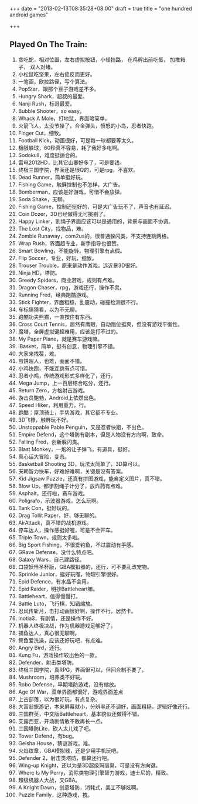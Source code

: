 +++
date = "2013-02-13T08:35:28+08:00"
draft = true
title = "one hundred android games"

+++



## Played On The Train:

1. 贪吃蛇，相对位置，左右虚拟按钮，小怪挡路， 在鸡孵出前吃蛋， 加推箱子， 双人对堵。
1. 小松鼠吃坚果，左右摇反而更好。
1. 一笔画，欧拉路径，写个算法。
1. PopStar，跟那个豆子游戏差不多。
1. Hungry Shark，超叔的最爱。
1. Nanji Rush，标哥最爱。
1. Bubble Shooter，so easy。
1. Whack A Mole，打地鼠，界面略简单。
1. 火箭飞人，太没节操了，合金弹头，愤怒的小鸟，忍者快跑。
1. Finger Cut，细致。
1. Football Kick，动画很好，可是每一球都要等太久。
1. 极限躲球，60秒真不容易，耗了我好多电啊。
1. Sodokull，难度挺适合的。
1. 雷电2012HD，比其它山寨好多了，可是要钱。
1. 终极三国学院，界面还是很Q的，可是rpg，不喜欢。
1. Dead Runner，简单挺好玩。
1. Fishing Game，触屏控制也不怎样，大广告。
1. Bomberman，应该是好游戏，可惜不会放弹。
1. Soda Shake，无聊。
1. Fishing Game，控制还挺好的，可是大广告玩不了，声音也有延迟。
1. Coin Dozer，3D已经做得无可挑剔了。
1. Happy Linker，割绳子界面应该可以是通用的，背景与画面不协调。
1. The Lost City，找物品，难。
1. Zombie Runaway，com2us的，很普通躲闪类，不支持连跳两格。
1. Wrap Rush，界面超专业，新手指导也很赞。
1. Smart Bowling，不能旋转，物理引擎有点假。
1. Flip Soccer，专业，好玩，细致。
1. Trouser Trouble，原来是动作游戏，远近景3D很好。
1. Ninja HD，塔防。
1. Greedy Spiders，商业游戏，规则有点难。
1. Dragon Chaser，rpg，游戏还行，操作不灵。
1. Running Fred，经典跑酷游戏。
1. Stick Fighter，界面粗糙，乱震动，碰撞检测很不行。
1. 车标猜猜看，以为不无聊。
1. 跑酷功夫熊猫，一直按住有东西。
1. Cross Court Tennis，居然有鹰眼，自动跑位挺爽，但没有游戏平衡性。
1. 魔塔，全屏虚拟键超难用，应该是打不过的。
1. My Paper Plane，就是赛车游戏嘛。
1. iBasket，简单，挺有创意，物理引擎不错。
1. 大家来找茬，难。
1. 煎饼超人，也难，画面不错。
1. 小鸡快跑，不能连跳有点可惜。
1. 忍者小鸡，传统游戏形式多样化了，还行。
1. Mega Jump，上一百层结合吃分，还行。
1. Return Zero，方格射击游戏。
1. 游击员鲍勃，Android上依然出色。
1. Speed Hiker，利用重力，行。
1. 跑酷：屋顶骑士，手势游戏，其它都不专业。
1. 3D飞镖，触屏玩不好。
1. Unstoppable Pable Penguin，又是忍者快跑，不出色。
1. Empire Defend，这个塔防有剧本，但是人物没有方向啊，致命。
1. Falling Fred，创新躲闪类。
1. Blast Monkey，一炮的让子弹飞，有道具，挺好。
1. 真心话大冒险，变态。
1. Basketball Shooting 3D，玩法太简单了，3D算可以。
1. 天朝智力快车，好难好难啊，关键是没有答案。
1. Kid Jigsaw Puzzle，还真有拼图游戏，能自定义图片，真不错。
1. Blow Up，都学割绳子计分了，放炸药有点难。
1. Asphalt，还行啦，赛车游戏。
1. Poligrafo，示波器游戏，怎么玩啊。
1. Tank Con，挺好玩的。
1. Drag Tollit Paper，好，够无聊的。
1. AirAttack，真不错的战机游戏。
1. 停车达人，操作感挺好喔，可是不会开车。
1. Triple Town，规则太多啦。
1. Big Sport Fishing，不很爱钓鱼，不过震动有手感。
1. GRave Defense，没什么特点吧。
1. Galaxy Wars，自己建路径。
1. 口袋妖怪圣杯版，GBA模拟器的，还行，可不要乱改宠物。
1. Sprinkle Junior，挺好玩喔，物理引擎很好。
1. Epid Defence，有水晶不会用。
1. Epid Raider，明抄Battleheart嘛。
1. Battleheart，值得慢慢打。
1. Battle Luto，飞行棋，知错缩放。
1. 忍风传斩月，击打动画很好啊，操作不行，居然卡。
1. Inotia3，有剧情，还是操作不好。
1. 机器人终极决战，作为机器游戏足够好了。
1. 捕鱼达人，真心很无聊啊。
1. 鳄鱼爱洗澡，应该还好玩吧，有点难。
1. Angry Bird，还行。
1. Kung Fu，游戏操作较出色的一款。
1. Defender，射击类塔防。
1. 终极三国学院，真RPG，界面很可以，但回合制不要了。
1. Mushroom，培养类不好玩。
1. Robo Defense，早期塔防游戏，没有缩放。
1. Age Of War，菜单界面都很好，游戏界面差点
1. 上古部落，以为很好玩，有点复杂。
1. 大富翁旅游记，本来屏幕就小，分辨率还不调好，画面粗糙，逻辑好像还行。
1. 三国群英，中文版Battleheart，基本貌似还做得不错。
1. 艾露西亚，开场剧情敢不敢再长一点。
1. 三国塔防Lite，砍人太儿戏了吧。
1. Tower Defend，有bug。
1. Geisha House，猜谜游戏，难。
1. 火焰纹章，GBA模拟器，还是少用手机玩吧。
1. Defender 2，射击类塔防，都算还行吧。
1. Wing-up Knight，还以为是3D超级玛丽奥，可是没有方向键。
1. Where Is My Perry，消除类物理引擎智力游戏，迪士尼的，精致。
1. 超级机器人大战，又GBA。
1. A Knight Dawn，创意塔防，消耗式，美工不够炫啊。
1. Puzzle Family，这种游戏，拽。

